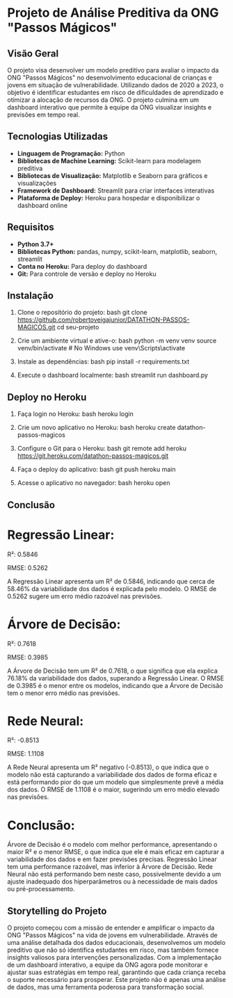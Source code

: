 # Projeto de Análise Preditiva da ONG "Passos Mágicos"

## Visão Geral

O projeto visa desenvolver um modelo preditivo para avaliar o impacto da ONG "Passos Mágicos" no desenvolvimento educacional de crianças e jovens em situação de vulnerabilidade. Utilizando dados de 2020 a 2023, o objetivo é identificar estudantes em risco de dificuldades de aprendizado e otimizar a alocação de recursos da ONG. O projeto culmina em um dashboard interativo que permite à equipe da ONG visualizar insights e previsões em tempo real.

## Tecnologias Utilizadas

- **Linguagem de Programação:** Python
- **Bibliotecas de Machine Learning:** Scikit-learn para modelagem preditiva
- **Bibliotecas de Visualização:** Matplotlib e Seaborn para gráficos e visualizações
- **Framework de Dashboard:** Streamlit para criar interfaces interativas
- **Plataforma de Deploy:** Heroku para hospedar e disponibilizar o dashboard online

## Requisitos

- **Python 3.7+**
- **Bibliotecas Python:** pandas, numpy, scikit-learn, matplotlib, seaborn, streamlit
- **Conta no Heroku:** Para deploy do dashboard
- **Git:** Para controle de versão e deploy no Heroku

## Instalação

1. Clone o repositório do projeto:
bash
git clone https://github.com/robertoveigajunior/DATATHON-PASSOS-MAGICOS.git
cd seu-projeto


2. Crie um ambiente virtual e ative-o:
bash
python -m venv venv
source venv/bin/activate  # No Windows use venv\Scripts\activate


3. Instale as dependências:
bash
pip install -r requirements.txt


4. Execute o dashboard localmente:
bash
streamlit run dashboard.py


## Deploy no Heroku

1. Faça login no Heroku:
bash
heroku login


2. Crie um novo aplicativo no Heroku:
bash
heroku create datathon-passos-magicos


3. Configure o Git para o Heroku:
bash
git remote add heroku https://git.heroku.com/datathon-passos-magicos.git


4. Faça o deploy do aplicativo:
bash
git push heroku main


5. Acesse o aplicativo no navegador:
bash
heroku open

## Conclusão

# Regressão Linear:
R²: 0.5846

RMSE: 0.5262

A Regressão Linear apresenta um R² de 0.5846, indicando que cerca de 58.46% da variabilidade dos dados é explicada pelo modelo. O RMSE de 0.5262 sugere um erro médio razoável nas previsões.

# Árvore de Decisão:
R²: 0.7618

RMSE: 0.3985

A Árvore de Decisão tem um R² de 0.7618, o que significa que ela explica 76.18% da variabilidade dos dados, superando a Regressão Linear. O RMSE de 0.3985 é o menor entre os modelos, indicando que a Árvore de Decisão tem o menor erro médio nas previsões.

# Rede Neural:
R²: -0.8513

RMSE: 1.1108

A Rede Neural apresenta um R² negativo (-0.8513), o que indica que o modelo não está capturando a variabilidade dos dados de forma eficaz e está performando pior do que um modelo que simplesmente prevê a média dos dados. O RMSE de 1.1108 é o maior, sugerindo um erro médio elevado nas previsões.

# Conclusão:

Árvore de Decisão é o modelo com melhor performance, apresentando o maior R² e o menor RMSE, o que indica que ele é mais eficaz em capturar a variabilidade dos dados e em fazer previsões precisas.
Regressão Linear tem uma performance razoável, mas inferior à Árvore de Decisão.
Rede Neural não está performando bem neste caso, possivelmente devido a um ajuste inadequado dos hiperparâmetros ou à necessidade de mais dados ou pré-processamento.


## Storytelling do Projeto

O projeto começou com a missão de entender e amplificar o impacto da ONG "Passos Mágicos" na vida de jovens em vulnerabilidade. Através de uma análise detalhada dos dados educacionais, desenvolvemos um modelo preditivo que não só identifica estudantes em risco, mas também fornece insights valiosos para intervenções personalizadas. Com a implementação de um dashboard interativo, a equipe da ONG agora pode monitorar e ajustar suas estratégias em tempo real, garantindo que cada criança receba o suporte necessário para prosperar. Este projeto não é apenas uma análise de dados, mas uma ferramenta poderosa para transformação social.